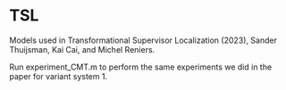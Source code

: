 # TSL

Models used in Transformational Supervisor Localization (2023), Sander Thuijsman, Kai Cai, and Michel Reniers.

Run experiment_CMT.m to perform the same experiments we did in the paper for variant system 1.

